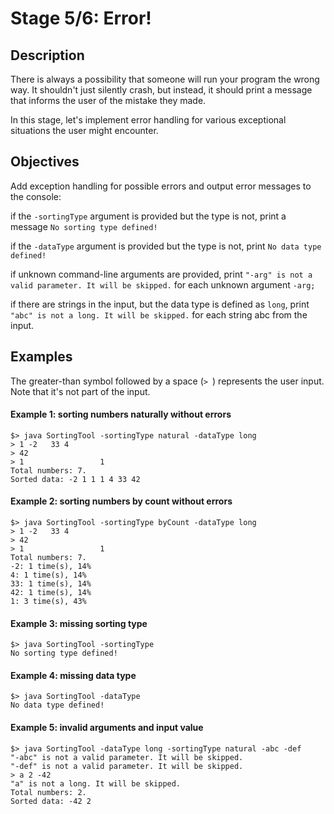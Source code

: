 # Stage 5/6: Error!
## Description
There is always a possibility that someone will run your program the wrong way. It shouldn't just silently crash, but instead, it should print a message that informs the user of the mistake they made.

In this stage, let's implement error handling for various exceptional situations the user might encounter.

## Objectives
Add exception handling for possible errors and output error messages to the console:

if the `-sortingType` argument is provided but the type is not, print a message `No sorting type defined!`

if the `-dataType` argument is provided but the type is not, print `No data type defined!`

if unknown command-line arguments are provided, print `"-arg" is not a valid parameter. It will be skipped.` for each unknown argument `-arg;`

if there are strings in the input, but the data type is defined as `long`, print `"abc" is not a long. It will be skipped.` for each string abc from the input.

## Examples
The greater-than symbol followed by a space (`> `) represents the user input. Note that it's not part of the input.

#### Example 1: sorting numbers naturally without errors
```
$> java SortingTool -sortingType natural -dataType long
> 1 -2   33 4
> 42
> 1                 1
Total numbers: 7.
Sorted data: -2 1 1 1 4 33 42 
```

#### Example 2: sorting numbers by count without errors
```
$> java SortingTool -sortingType byCount -dataType long
> 1 -2   33 4
> 42
> 1                 1
Total numbers: 7.
-2: 1 time(s), 14%
4: 1 time(s), 14%
33: 1 time(s), 14%
42: 1 time(s), 14%
1: 3 time(s), 43%
```

#### Example 3: missing sorting type
```
$> java SortingTool -sortingType
No sorting type defined!
```

#### Example 4: missing data type
```
$> java SortingTool -dataType
No data type defined!
```

#### Example 5: invalid arguments and input value
```
$> java SortingTool -dataType long -sortingType natural -abc -def
"-abc" is not a valid parameter. It will be skipped.
"-def" is not a valid parameter. It will be skipped.
> a 2 -42
"a" is not a long. It will be skipped.
Total numbers: 2.
Sorted data: -42 2
```